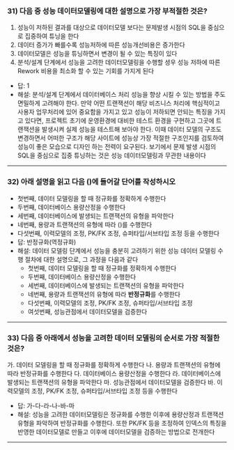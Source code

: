### 31) 다음 중 성능 데이터모델링에 대한 설명으로 가장 부적절한 것은?
1. 성능이 저하된 결과를 대상으로 데이터모델 보다는 문제발생 시점의 SQL을 중심으로 집중하여 튜닝을 한다
2. 데이터 증가가 빠를수록 성능저하에 따른 성능개선비용은 증가한다
3. 데이터모델은 성능을 튜닝하면서 변경이 될 수 있는 특징이 있다
4. 분석/설계 단계에서 성능을 고려한 데이터모델링을 수행할 셩우 성능 저하에 따른 Rework 비용을 최소화 할 수 있는 기회를 가지게 된다
- 답: 1
- 해설: 분석/설계 단계에서 데이터베이스 처리 성능을 향상 시킬 수 있는 방법을 주도 면밀하게 고려해야 한다. 만약 어떤 트랜잭션이 해당 비즈니스 처리에 핵심적이고 사용자 업무처리에 있어 중요함을 가지고 있고 성능이 저하되면 안되는 특징을 가지고 있다면, 프로젝트 초기에 운영환경에 대비한 테스트 환경을 구현하고 그곳에 트랜잭션을 발생시켜 실제 성능을 테스트해 보아야 한다. 이때 데이터 모델의 구조도 변경하면서 어떠한 구조가 해당 사이트에 성능상 가장 적절한 구조인지를 검토하여 성능이 좋은 모습으로 디자인 하는 전력이 요구된다. 보기에서 문제 발생 시점의 SQL을 중심으로 집중 튜닝하는 것은 성능 데이터모델링과 무관한 내용이다

---
### 32) 아래 설명을 읽고 다음 ()에 들어갈 단어를 작성하시오
- 첫번째, 데이터 모델링을 할 때 정규화를 정확하게 수행한다
- 두번째, 데이터베이스 용량산정을 수행한다
- 세번째, 데이터베이스에 발생되는 트랜잭션의 유형을 파악한다
- 네번째, 용량과 트랜잭션의 유형에 따라 ()를 수행한다
- 다섯번째, 이력모델의 조정, PK/FK 조정, 슈퍼타입/서브타입 조정 등을 수행한다
- 답:  반정규화(역정규화)
- 해설: 데이터 모델링 단계에서 성능을 충분히 고려하기 위한 성능 데이터 모델링 수행 절차에 대한 설명으로, 그 과정을 다음과 같다
  - 첫번째, 데이터 모델링을 할 때 정규화를 정확하게 수행한다
  - 두번째, 데이터베이스 용량산정을 수행한다
  - 세번째, 데이터베이스에 발생되는 트랜잭션의 유형을 파악한다
  - 네번째, 용량과 트랜잭션의 유형에 따라 **반정규화**를 수행한다
  - 다섯번째, 이력모델의 조정, PK/FK 조정, 슈퍼타입/서브타입 조정
  - 여섯번째, 성능관점에서 데이터모델을 검증한다

---
### 33) 다음 중 아래에서 성능을 고려한 데이터 모델링의 순서로 가장 적절한 것은?
가. 데이터 모델링을 할 때 정규화를 정확하게 수행한다
나. 용량과 트랜잭션의 유형에 따라 반정규화를 수행한다
다. 데이터베이스 용량산정을 수행한다
라. 데이터베이스에 발생되는 트랜잭션의 유형을 파악한다
마. 성능관점에서 데이터모델을 검증한다
바. 이력모델의 조정, PK/FK 조정, 슈퍼타입/서브타입 조정 등을 수행한다

- 답: 가-다-라-나-바-마
- 해설: 성능을 고려한 데이터모델링은 정규화를 수행한 이후에 용량산정과 트랜잭션 유형을 파악하여 반정규화를 수행한다. 또한 PK/FK 등을 조정하여 인덱스의 특징을 반영한 데이터모델로 만들고 이후에 데이터모델을 검증하는 방법으로 전개한다

---